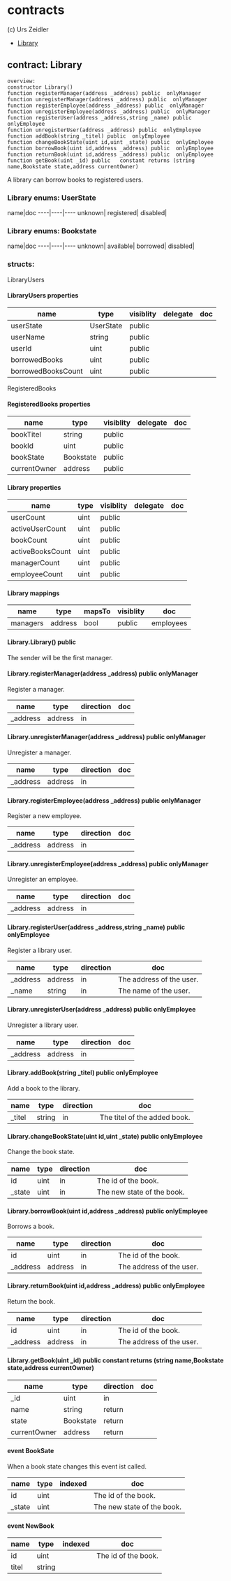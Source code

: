 # contracts

(c) Urs Zeidler


* [Library](#contract-library)


## contract: Library

    overview:
	constructor Library()
	function registerManager(address _address) public  onlyManager 
	function unregisterManager(address _address) public  onlyManager 
	function registerEmployee(address _address) public  onlyManager 
	function unregisterEmployee(address _address) public  onlyManager 
	function registerUser(address _address,string _name) public  onlyEmployee 
	function unregisterUser(address _address) public  onlyEmployee 
	function addBook(string _titel) public  onlyEmployee 
	function changeBookState(uint id,uint _state) public  onlyEmployee 
	function borrowBook(uint id,address _address) public  onlyEmployee 
	function returnBook(uint id,address _address) public  onlyEmployee 
	function getBook(uint _id) public   constant returns (string name,Bookstate state,address currentOwner)



A library can borrow books to registered users.


### Library enums: UserState


name|doc
----|----|----
unknown|
registered|
disabled|
### Library enums: Bookstate


name|doc
----|----|----
unknown|
available|
borrowed|
disabled|

### structs:

LibraryUsers


#### LibraryUsers properties

name|type|visiblity|delegate|doc
----|----|----|----|----
userState|UserState|public||
userName|string|public||
userId|uint|public||
borrowedBooks|uint|public||
borrowedBooksCount|uint|public||


RegisteredBooks


#### RegisteredBooks properties

name|type|visiblity|delegate|doc
----|----|----|----|----
bookTitel|string|public||
bookId|uint|public||
bookState|Bookstate|public||
currentOwner|address|public||



#### Library properties

name|type|visiblity|delegate|doc
----|----|----|----|----
userCount|uint|public||
activeUserCount|uint|public||
bookCount|uint|public||
activeBooksCount|uint|public||
managerCount|uint|public||
employeeCount|uint|public||

#### Library mappings

name|type|mapsTo|visiblity|doc
----|----|----|----|----
managers|address|bool|public|employees|address|bool|public|users|uint|LibraryUsers|public|books|uint|RegisteredBooks|public|usersAdresses|address|uint|public|-

#### Library.Library() public  

The sender will be the first manager.



#### Library.registerManager(address _address) public  onlyManager 

Register a manager.


name|type|direction|doc
----|----|----|----
_address|address|in|

#### Library.unregisterManager(address _address) public  onlyManager 

Unregister a manager.


name|type|direction|doc
----|----|----|----
_address|address|in|

#### Library.registerEmployee(address _address) public  onlyManager 

Register a new employee.


name|type|direction|doc
----|----|----|----
_address|address|in|

#### Library.unregisterEmployee(address _address) public  onlyManager 

Unregister an employee.


name|type|direction|doc
----|----|----|----
_address|address|in|

#### Library.registerUser(address _address,string _name) public  onlyEmployee 

Register a library user.


name|type|direction|doc
----|----|----|----
_address|address|in|The address of the user.
_name|string|in|The name of the user.

#### Library.unregisterUser(address _address) public  onlyEmployee 

Unregister a library user.


name|type|direction|doc
----|----|----|----
_address|address|in|

#### Library.addBook(string _titel) public  onlyEmployee 

Add a book to the library.


name|type|direction|doc
----|----|----|----
_titel|string|in|The titel of the added book.

#### Library.changeBookState(uint id,uint _state) public  onlyEmployee 

Change the book state.


name|type|direction|doc
----|----|----|----
id|uint|in|The id of the book.
_state|uint|in|The new state of the book.

#### Library.borrowBook(uint id,address _address) public  onlyEmployee 

Borrows a book.


name|type|direction|doc
----|----|----|----
id|uint|in|The id of the book.
_address|address|in|The address of the user.

#### Library.returnBook(uint id,address _address) public  onlyEmployee 

Return the book.


name|type|direction|doc
----|----|----|----
id|uint|in|The id of the book.
_address|address|in|The address of the user.

#### Library.getBook(uint _id) public   constant returns (string name,Bookstate state,address currentOwner)


name|type|direction|doc
----|----|----|----
_id|uint|in|
name|string|return|
state|Bookstate|return|
currentOwner|address|return|

#### event BookSate

When a book state changes this event ist called.


name|type|indexed|doc
----|----|----|----
id|uint||The id of the book.
_state|uint||The new state of the book.

#### event NewBook


name|type|indexed|doc
----|----|----|----
id|uint||The id of the book.
titel|string||


